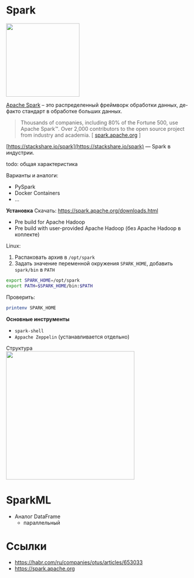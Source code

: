 # Spark

<img src="https://upload.wikimedia.org/wikipedia/commons/thumb/f/f3/Apache_Spark_logo.svg/308px-Apache_Spark_logo.svg.png" width=200>

[Apache Spark](https://spark.apache.org/) – это распределенный фреймворк обработки данных, де-факто стандарт в обработке больших данных.
> Thousands of companies, including 80% of the Fortune 500, use Apache Spark™.
Over 2,000 contributors to the open source project from industry and academia.  [ [spark.apache.org](https://spark.apache.org/) ]

[https://stackshare.io/spark](https://stackshare.io/spark) — Spark в индустрии.

todo: общая характеристика

Варианты и аналоги:
- PySpark
- Docker Containers
- ...


**Установка**
Скачать: https://spark.apache.org/downloads.html
- Pre build for Apache Hadoop
- Pre build with user-provided Apache Hadoop (без Apache Hadoop в коплекте)

Linux:
1. Распаковать архив в `/opt/spark`
2. Задать значение переменной окружения `SPARK_HOME`, добавить `spark/bin` в `PATH`
  ```bash
  export SPARK_HOME=/opt/spark
  export PATH=$SPARK_HOME/bin:$PATH
  ```
  Проверить:
  ```bash
  printenv SPARK_HOME
  ```


**Основные инструменты**
- `spark-shell`
- `Appache Zeppelin` (устанавливается отдельно)



Структура\
<img src="https://habrastorage.org/r/w1560/getpro/habr/upload_files/e61/de0/97f/e61de097ff4f435c96268e7fff8bc02f.png" width=350>

# SparkML
- Аналог DataFrame
  - параллельный


# Ссылки
- https://habr.com/ru/companies/otus/articles/653033
- https://spark.apache.org  
